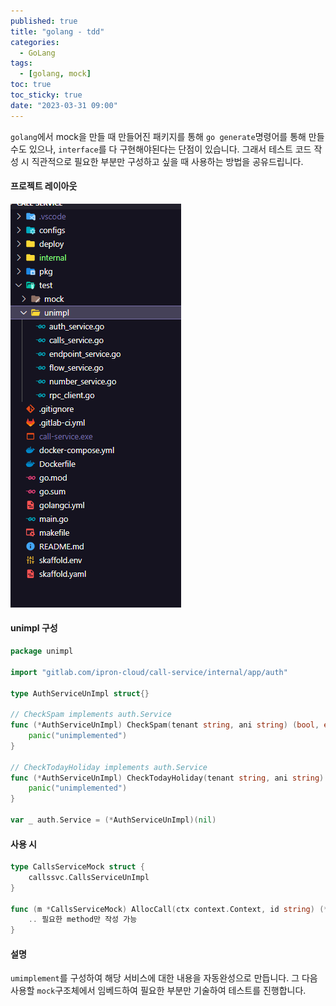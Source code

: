 ```yaml
---
published: true
title: "golang - tdd"
categories:
  - GoLang
tags:
  - [golang, mock]
toc: true
toc_sticky: true
date: "2023-03-31 09:00"
---
```


`golang`에서 mock을 만들 때 만들어진 패키지를 통해 `go generate`명령어를 통해 만들 수도 있으나, `interface`를 다 구현해야된다는 단점이 있습니다. 그래서 테스트 코드 작성 시 직관적으로 필요한 부분만 구성하고 싶을 때 사용하는 방법을 공유드립니다.

#### 프로젝트 레이아웃

![image-20230403123734488](../../../assets/images/posts/2023-04-03-post-golang-tdd-mock/image-20230403123734488.png)

#### unimpl 구성

```go
package unimpl

import "gitlab.com/ipron-cloud/call-service/internal/app/auth"

type AuthServiceUnImpl struct{}

// CheckSpam implements auth.Service
func (*AuthServiceUnImpl) CheckSpam(tenant string, ani string) (bool, error) {
	panic("unimplemented")
}

// CheckTodayHoliday implements auth.Service
func (*AuthServiceUnImpl) CheckTodayHoliday(tenant string, ani string) (bool, error) {
	panic("unimplemented")
}

var _ auth.Service = (*AuthServiceUnImpl)(nil)
```

#### 사용 시

```go
type CallsServiceMock struct {
	callssvc.CallsServiceUnImpl
}

func (m *CallsServiceMock) AllocCall(ctx context.Context, id string) (*entity.Call, error) {
    .. 필요한 method만 작성 가능
}
```

#### 설명

`umimplement`를 구성하여 해당 서비스에 대한 내용을 자동완성으로 만듭니다. 그 다음 사용할 `mock`구조체에서 임베드하여 필요한 부분만 기술하여 테스트를 진행합니다.

